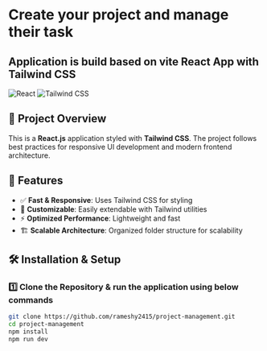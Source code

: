 # Create your project and manage their task
## Application is build based on vite React App with Tailwind CSS

![React](https://img.shields.io/badge/React-18.0-blue?style=flat&logo=react)
![Tailwind CSS](https://img.shields.io/badge/TailwindCSS-3.0-blue?style=flat&logo=tailwind-css)

## 🚀 Project Overview
This is a **React.js** application styled with **Tailwind CSS**. The project follows best practices for responsive UI development and modern frontend architecture.

## 📂 Features
- ✅ **Fast & Responsive**: Uses Tailwind CSS for styling
- 🎨 **Customizable**: Easily extendable with Tailwind utilities
- ⚡ **Optimized Performance**: Lightweight and fast
- 🏗 **Scalable Architecture**: Organized folder structure for scalability

## 🛠️ Installation & Setup

### **1️⃣ Clone the Repository & run the application using below commands**
```sh
git clone https://github.com/rameshy2415/project-management.git
cd project-management
npm install
npm run dev
